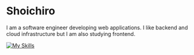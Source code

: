 # Shoichiro
I am a software engineer developing web applications. I like backend and cloud infrastructure but I am also studying frontend.

[![My Skills](https://skillicons.dev/icons?i=ts,js,nodejs,go,react,gcp,azure)](https://skillicons.dev)




<!--
**k2font/k2font** is a ✨ _special_ ✨ repository because its `README.md` (this file) appears on your GitHub profile.

Here are some ideas to get you started:

- 🔭 I’m currently working on ...
- 🌱 I’m currently learning ...
- 👯 I’m looking to collaborate on ...
- 🤔 I’m looking for help with ...
- 💬 Ask me about ...
- 📫 How to reach me: ...
- 😄 Pronouns: ...
- ⚡ Fun fact: ...
-->
